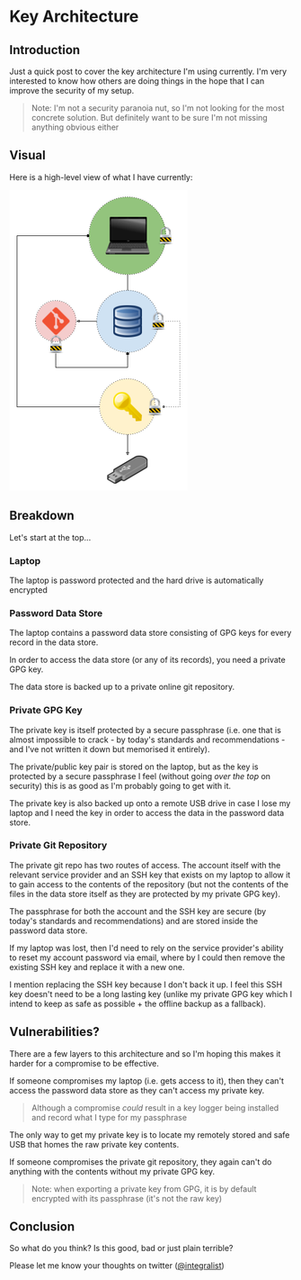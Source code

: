 # Key Architecture

## Introduction

Just a quick post to cover the key architecture I'm using currently. I'm very interested to know how others are doing things in the hope that I can improve the security of my setup.

> Note: I'm not a security paranoia nut, so I'm not looking for the most concrete solution. But definitely want to be sure I'm not missing anything obvious either

## Visual

Here is a high-level view of what I have currently:

<a href="../../assets/images/key-architecture.png">
<img src="../../assets/images/key-architecture.png">
</a>

## Breakdown

Let's start at the top...

### Laptop

The laptop is password protected and the hard drive is automatically encrypted

### Password Data Store

The laptop contains a password data store consisting of GPG keys for every record in the data store.

In order to access the data store (or any of its records), you need a private GPG key.

The data store is backed up to a private online git repository.

### Private GPG Key

The private key is itself protected by a secure passphrase (i.e. one that is almost impossible to crack - by today's standards and recommendations - and I've not written it down but memorised it entirely).

The private/public key pair is stored on the laptop, but as the key is protected by a secure passphrase I feel (without going _over the top_ on security) this is as good as I'm probably going to get with it.

The private key is also backed up onto a remote USB drive in case I lose my laptop and I need the key in order to access the data in the password data store.

### Private Git Repository

The private git repo has two routes of access. The account itself with the relevant service provider and an SSH key that exists on my laptop to allow it to gain access to the contents of the repository (but not the contents of the files in the data store itself as they are protected by my private GPG key).

The passphrase for both the account and the SSH key are secure (by today's standards and recommendations) and are stored inside the password data store.

If my laptop was lost, then I'd need to rely on the service provider's ability to reset my account password via email, where by I could then remove the existing SSH key and replace it with a new one.

I mention replacing the SSH key because I don't back it up. I feel this SSH key doesn't need to be a long lasting key (unlike my private GPG key which I intend to keep as safe as possible + the offline backup as a fallback).

## Vulnerabilities?

There are a few layers to this architecture and so I'm hoping this makes it harder for a compromise to be effective.

If someone compromises my laptop (i.e. gets access to it), then they can't access the password data store as they can't access my private key.

> Although a compromise _could_ result in a key logger being installed and record what I type for my passphrase

The only way to get my private key is to locate my remotely stored and safe USB that homes the raw private key contents.

If someone compromises the private git repository, they again can't do anything with the contents without my private GPG key.

> Note: when exporting a private key from GPG, it is by default encrypted with its passphrase (it's not the raw key)

## Conclusion

So what do you think? Is this good, bad or just plain terrible?

Please let me know your thoughts on twitter ([@integralist](https://twitter.com/integralist))

